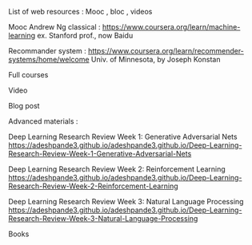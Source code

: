 List of web resources : Mooc , bloc , videos

Mooc
Andrew Ng classical :
https://www.coursera.org/learn/machine-learning
ex. Stanford prof., now Baidu

Recommander system :
https://www.coursera.org/learn/recommender-systems/home/welcome
Univ. of Minnesota, by Joseph Konstan

Full courses

Video

Blog post

Advanced materials :

Deep Learning Research Review Week 1: Generative Adversarial Nets
https://adeshpande3.github.io/adeshpande3.github.io/Deep-Learning-Research-Review-Week-1-Generative-Adversarial-Nets

Deep Learning Research Review Week 2: Reinforcement Learning
https://adeshpande3.github.io/adeshpande3.github.io/Deep-Learning-Research-Review-Week-2-Reinforcement-Learning

Deep Learning Research Review Week 3: Natural Language Processing
https://adeshpande3.github.io/adeshpande3.github.io/Deep-Learning-Research-Review-Week-3-Natural-Language-Processing

Books

